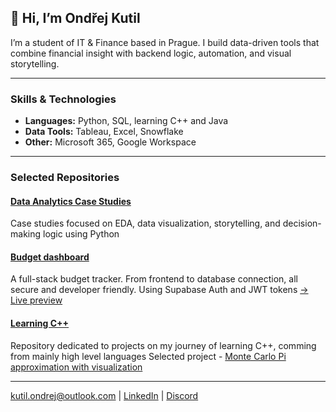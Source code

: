 ## 👋 Hi, I’m Ondřej Kutil

I’m a student of IT & Finance based in Prague. I build data-driven tools that combine financial insight with backend logic, automation, and visual storytelling.

---

### Skills & Technologies

- **Languages:** Python, SQL, learning C++ and Java
- **Data Tools:** Tableau, Excel, Snowflake
- **Other:** Microsoft 365, Google Workspace

---

### Selected Repositories

#### [Data Analytics Case Studies](https://github.com/OndrejKutil/data_analytics_case_studies)  
Case studies focused on EDA, data visualization, storytelling, and decision-making logic using Python

#### [Budget dashboard](https://github.com/OndrejKutil/budgeting_dashboard)
A full-stack budget tracker. From frontend to database connection, all secure and developer friendly. Using Supabase Auth and JWT tokens
[→ Live preview](https://budgeting-dashboard-frontend.onrender.com/)

#### [Learning C++](https://github.com/OndrejKutil/learning_cplusplus)
Repository dedicated to projects on my journey of learning C++, comming from mainly high level languages
Selected project - [Monte Carlo Pi approximation with visualization](https://github.com/OndrejKutil/learning_cplusplus/blob/main/docs/visualizations/MCpiApproximation.md)

---

kutil.ondrej@outlook.com | [LinkedIn](https://linkedin.com/in/ondřej-kutil-342a97256) | [Discord](https://discordapp.com/users/551050009626542102)
